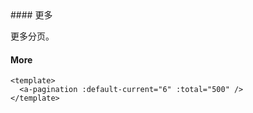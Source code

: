 <cn>
#### 更多 

更多分页。
</cn>
<us>
#### More
</us>

```tpl
<template>
  <a-pagination :default-current="6" :total="500" />
</template>
```